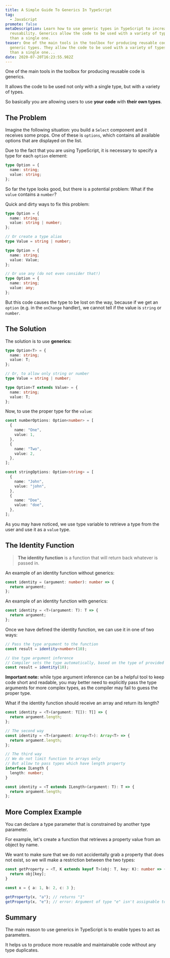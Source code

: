 ```yaml
---
title: A Simple Guide To Generics In TypeScript
tag:
  - JavaScript
promote: false
metaDescription: Learn how to use generic types in TypeScript to increase code
  reusability. Generics allow the code to be used with a variety of types rather
  than a single one.
teaser: One of the main tools in the toolbox for producing reusable code is
  generic types. They allow the code to be used with a variety of types rather
  than a single one...
date: 2020-07-20T16:23:55.982Z
---
```

One of the main tools in the toolbox for producing reusable code is generics.

It allows the code to be used not only with a single type, but with a variety of types. 

So basically you are allowing users to use **your** **code** with **their own types**.

## The Problem

Imagine the following situation: you build a `Select` component and it receives some props. One of these is `options`, which contains all available options that are displayed on the list.

Due to the fact that you are using TypeScript, it is necessary to specify a type for each `option` element:

```typescript
type Option = {
  name: string;
  value: string;
};
```

So far the type looks good, but there is a potential problem: What if the `value` contains a `number`?

Quick and dirty ways to fix this problem:

```typescript
type Option = {
  name: string;
  value: string | number;
};

// Or create a type alias
type Value = string | number;

type Option = {
  name: string;
  value: Value;
};

// Or use any (do not even consider that!)
type Option = {
  name: string;
  value: any;
};
```

But this code causes the type to be lost on the way, because if we get an `option` (e.g. in the `onChange` handler), we cannot tell if the value is `string` or `number`.

## The Solution

The solution is to use **generics:**

```typescript
type Option<T> = {
  name: string;
  value: T;
};

// Or, to allow only string or number
type Value = string | number;

type Option<T extends Value> = {
  name: string;
  value: T;
};
```

Now, to use the proper type for the `value`:

```typescript
const numberOptions: Option<number> = [
  {
    name: "One",
    value: 1,
  },
  {
    name: "Two",
    value: 2,
  },
];

const stringOptions: Option<string> = [
  {
    name: "John",
    value: "john",
  },
  {
    name: "Doe",
    value: "doe",
  },
];
```

As you may have noticed, we use type variable to retrieve a type from the user and use it as a `value` type.

## The Identity Function

> **The identity function** is a function that will return back whatever is passed in.

An example of an identity function without generics:

```typescript
const identity = (argument: number): number => {
  return argument;
};
```

 An example of an identity function with generics:

```typescript
const identity = <T>(argument: T): T => {
  return argument;
};
```

Once we have defined the identity function, we can use it in one of two ways:

```typescript
// Pass the type argument to the function
const result = identity<number>(10);

// Use type argument inference
// Compiler sets the type automatically, based on the type of provided value
const result = identity(10);
```

**Important note:** while type argument inference can be a helpful tool to keep code short and readable, you may better need to explicitly pass the type arguments for more complex types, as the compiler may fail to guess the proper type.

What if the identity function should receive an array and return its length?

```typescript
const identity = <T>(argument: T[]): T[] => {
  return argument.length;
};

// The second way
const identity = <T>(argument: Array<T>): Array<T> => {
  return argument.length;
};

// The third way
// We do not limit function to arrays only
// But allow to pass types which have length property
interface ILength {
  length: number;
}

const identity = <T extends ILength>(argument: T): T => {
  return argument.length;
};
```

## More Complex Example

You can declare a type parameter that is constrained by another type parameter.

For example, let's create a function that retrieves a property value from an object by name.

We want to make sure that we do not accidentally grab a property that does not exist, so we will make a restriction between the two types:

```typescript
const getProperty = <T, K extends keyof T>(obj: T, key: K): number => {
  return obj[key];
}

const x = { a: 1, b: 2, c: 3 };

getProperty(x, "a"); // returns "1"
getProperty(x, "e"); // error: Argument of type "e" isn't assignable to "a" | "b" | "c".
```

## Summary

The main reason to use generics in TypeScript is to enable types to act as parameters.

It helps us to produce more reusable and maintainable code without any type duplicates.